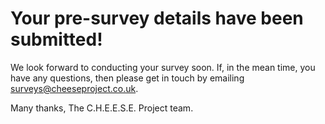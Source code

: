 
# Your pre-survey details have been submitted!

We look forward to conducting your survey soon. If, in the mean time, you have
any questions, then please get in touch by emailing
[surveys@cheeseproject.co.uk](mailto:surveys@cheeseproject.co.uk).

Many thanks, The C.H.E.E.S.E. Project team.

